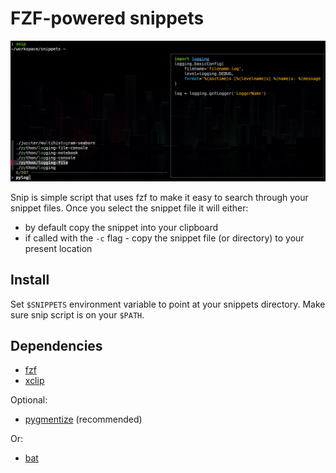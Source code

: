 # FZF-powered snippets

![Snip](snip.png)

Snip is simple script that uses fzf to make it easy to search through your snippet files.
Once you select the snippet file it will either:

* by default copy the snippet into your clipboard
* if called with the `-c` flag - copy the snippet file (or directory) to your present location

## Install

Set `$SNIPPETS` environment variable to point at your snippets directory.
Make sure snip script is on your `$PATH`.

## Dependencies

* [fzf](https://github.com/junegunn/fzf)
* [xclip](https://github.com/astrand/xclip)

Optional:

* [pygmentize](https://pygments.org/docs/cmdline/) (recommended)

Or:

* [bat](https://github.com/sharkdp/bat)

